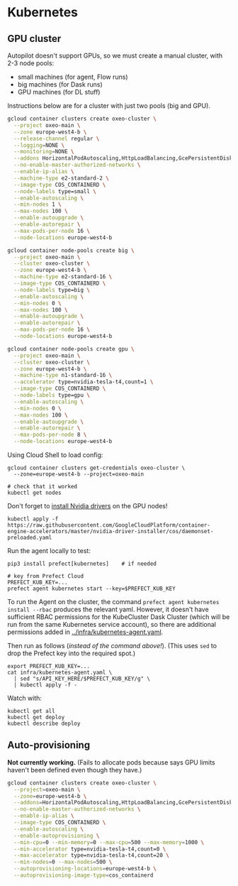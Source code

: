 # Kubernetes

## GPU cluster
Autopilot doesn't support GPUs, so we must create a manual cluster, with 2-3 node pools:
- small machines (for agent, Flow runs)
- big machines (for Dask runs)
- GPU machines (for DL stuff)

Instructions below are for a cluster with just two pools (big and GPU).

```bash
gcloud container clusters create oxeo-cluster \
  --project oxeo-main \
  --zone europe-west4-b \
  --release-channel regular \
  --logging=NONE \
  --monitoring=NONE \
  --addons HorizontalPodAutoscaling,HttpLoadBalancing,GcePersistentDiskCsiDriver \
  --no-enable-master-authorized-networks \
  --enable-ip-alias \
  --machine-type e2-standard-2 \
  --image-type COS_CONTAINERD \
  --node-labels type=small \
  --enable-autoscaling \
  --min-nodes 1 \
  --max-nodes 100 \
  --enable-autoupgrade \
  --enable-autorepair \
  --max-pods-per-node 16 \
  --node-locations europe-west4-b
```

```bash
gcloud container node-pools create big \
  --project oxeo-main \
  --cluster oxeo-cluster \
  --zone europe-west4-b \
  --machine-type e2-standard-16 \
  --image-type COS_CONTAINERD \
  --node-labels type=big \
  --enable-autoscaling \
  --min-nodes 0 \
  --max-nodes 100 \
  --enable-autoupgrade \
  --enable-autorepair \
  --max-pods-per-node 16 \
  --node-locations europe-west4-b
```

```bash
gcloud container node-pools create gpu \
  --project oxeo-main \
  --cluster oxeo-cluster \
  --zone europe-west4-b \
  --machine-type n1-standard-16 \
  --accelerator type=nvidia-tesla-t4,count=1 \
  --image-type COS_CONTAINERD \
  --node-labels type=gpu \
  --enable-autoscaling \
  --min-nodes 0 \
  --max-nodes 100 \
  --enable-autoupgrade \
  --enable-autorepair \
  --max-pods-per-node 8 \
  --node-locations europe-west4-b
```

Using Cloud Shell to load config:
```
gcloud container clusters get-credentials oxeo-cluster \
  --zone=europe-west4-b --project=oxeo-main

# check that it worked
kubectl get nodes
```

Don't forget to [install Nvidia drivers](https://cloud.google.com/kubernetes-engine/docs/how-to/gpus#installing_drivers) on the GPU nodes!
```
kubectl apply -f https://raw.githubusercontent.com/GoogleCloudPlatform/container-engine-accelerators/master/nvidia-driver-installer/cos/daemonset-preloaded.yaml
```

Run the agent locally to test:
```
pip3 install prefect[kubernetes]    # if needed

# key from Prefect Cloud
PREFECT_KUB_KEY=...
prefect agent kubernetes start --key=$PREFECT_KUB_KEY
```

To run the Agent on the cluster, the command `prefect agent kubernetes install --rbac` produces the relevant yaml. However, it doesn't have sufficient RBAC permissions for the KubeCluster Dask Cluster (which will be run from the same Kubernetes service account), so there are additional permissions added in [../infra/kubernetes-agent.yaml](../infra/kubernetes-agent.yaml).

Then run as follows (*instead of the command above!*).
(This uses `sed` to drop the Prefect key into the required spot.)
```
export PREFECT_KUB_KEY=...
cat infra/kubernetes-agent.yaml \
  | sed "s/API_KEY_HERE/$PREFECT_KUB_KEY/g" \
  | kubectl apply -f -
```

Watch with:
```
kubectl get all
kubectl get deploy
kubectl describe deploy
```

## Auto-provisioning
**Not currently working.**
(Fails to allocate pods because says GPU limits haven't been defined even though they have.)
```bash
gcloud container clusters create oxeo-cluster \
  --project=oxeo-main \
  --zone=europe-west4-b \
  --addons=HorizontalPodAutoscaling,HttpLoadBalancing,GcePersistentDiskCsiDriver \
  --no-enable-master-authorized-networks \
  --enable-ip-alias \
  --image-type COS_CONTAINERD \
  --enable-autoscaling \
  --enable-autoprovisioning \
  --min-cpu=0 --min-memory=0 --max-cpu=500 --max-memory=1000 \
  --min-accelerator type=nvidia-tesla-t4,count=0 \
  --max-accelerator type=nvidia-tesla-t4,count=20 \
  --min-nodes=0 --max-nodes=500 \
  --autoprovisioning-locations=europe-west4-b \
  --autoprovisioning-image-type=cos_containerd
```
